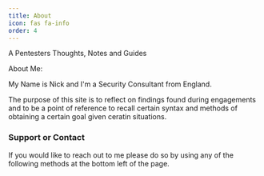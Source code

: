 ```yaml
---
title: About
icon: fas fa-info
order: 4
---
```


A Pentesters Thoughts, Notes and Guides

About Me:

My Name is Nick and I'm a Security Consultant from England.

The purpose of this site is to reflect on findings found during engagements and to be a point of reference to recall certain syntax and methods of obtaining a certain goal given ceratin situations.


### Support or Contact

If you would like to reach out to me please do so by using any of the following methods at the bottom left of the page.

